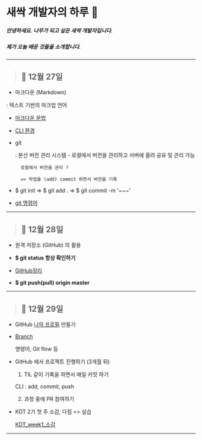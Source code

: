 
# 새싹 개발자의 하루 🌱

##### 안녕하세요. 나무가 되고 싶은 새싹 개발자입니다. 

##### 제가 오늘 배운 것들을 소개합니다.

---


> ## **🌱 12월 27일**


- 마크다운 (Markdown)

: 텍스트 기반의 마크업 언어

- [마크다운 문법](https://github.com/haelim12/TIL/blob/master/markdown.md)

- [CLI 환경](https://github.com/haelim12/TIL/blob/master/cli_terminal.md)

- git

    : 분산 버전 관리 시스템 - 로컬에서 버전을 관리하고 서버에 올려 공유 및 관리 가능

        로컬에서 버전을 관리 ? 

        => 작업을 (add) commit 하면서 버전을 기록

- $ git init => $ git add . => $ git commit -m '~~~'

- [git 명령어](https://github.com/haelim12/TIL/blob/master/git.md)


---

> ## **🌱 12월 28일**

- 원격 저장소 (GitHub) 의 활용

- **$ git status 항상 확인하기**

- [GitHub정리](https://github.com/haelim12/TIL/blob/master/github.md)

- **$ git push(pull) origin master**

---

> ## **🌱 12월 29일**

- GitHub [나의 프로필](https://github.com/haelim12/haelim12#readme) 만들기 

- [Branch](https://github.com/haelim12/TIL/blob/master/github_branch.md)

    명령어, Git flow 등

- GitHub 에서 프로젝트 진행하기 (3개월 뒤)

    1. TIL 같이 기록을 하면서 매일 커밋 하기

    CLI : add, commit, push

    2. 과정 중에 PR 참여하기

- KDT 2기 첫 주 소감, 다짐 => 실습

    [KDT_week1_소감](https://github.com/haelim12/2nd-start/blob/master/5%ED%9A%8C%EC%B0%A8_%EA%B3%A0%ED%95%B4%EB%A6%BC.md)

---

